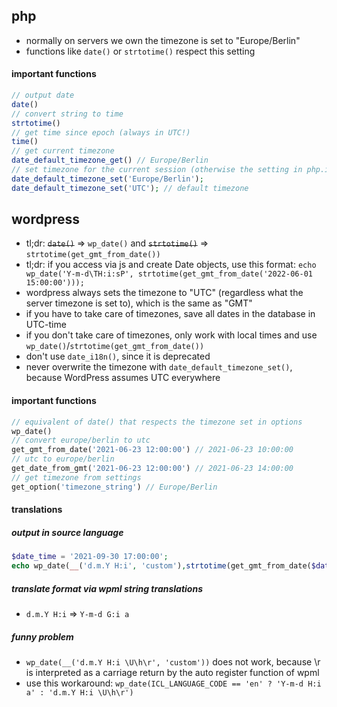 ## php

- normally on servers we own the timezone is set to "Europe/Berlin"
- functions like `date()` or `strtotime()` respect this setting

#### important functions

```php
// output date
date()
// convert string to time
strtotime()
// get time since epoch (always in UTC!)
time()
// get current timezone
date_default_timezone_get() // Europe/Berlin
// set timezone for the current session (otherwise the setting in php.ini applies)
date_default_timezone_set('Europe/Berlin');
date_default_timezone_set('UTC'); // default timezone
```

## wordpress

- tl;dr: ~~`date()`~~ => `wp_date()` and ~~`strtotime()`~~ => `strtotime(get_gmt_from_date())`
- tl;dr: if you access via js and create Date objects, use this format: `echo wp_date('Y-m-d\TH:i:sP', strtotime(get_gmt_from_date('2022-06-01 15:00:00')));`
- wordpress always sets the timezone to "UTC" (regardless what the server timezone is set to), which is the same as "GMT"
- if you have to take care of timezones, save all dates in the database in UTC-time
- if you don't take care of timezones, only work with local times and use `wp_date()`/`strtotime(get_gmt_from_date())`
- don't use `date_i18n()`, since it is deprecated
- never overwrite the timezone with `date_default_timezone_set()`, because WordPress assumes UTC everywhere

#### important functions

```php
// equivalent of date() that respects the timezone set in options
wp_date()
// convert europe/berlin to utc
get_gmt_from_date('2021-06-23 12:00:00') // 2021-06-23 10:00:00
// utc to europe/berlin
get_date_from_gmt('2021-06-23 12:00:00') // 2021-06-23 14:00:00
// get timezone from settings
get_option('timezone_string') // Europe/Berlin
```

#### translations

##### output in source language

```php
$date_time = '2021-09-30 17:00:00';
echo wp_date(__('d.m.Y H:i', 'custom'),strtotime(get_gmt_from_date($date_time)));
```

##### translate format via wpml string translations

- `d.m.Y H:i` => `Y-m-d G:i a`

##### funny problem

- `wp_date(__('d.m.Y H:i \U\h\r', 'custom'))` does not work, because \r is interpreted as a carriage return by the auto register function of wpml
- use this workaround: `wp_date(ICL_LANGUAGE_CODE == 'en' ? 'Y-m-d H:i a' : 'd.m.Y H:i \U\h\r')`